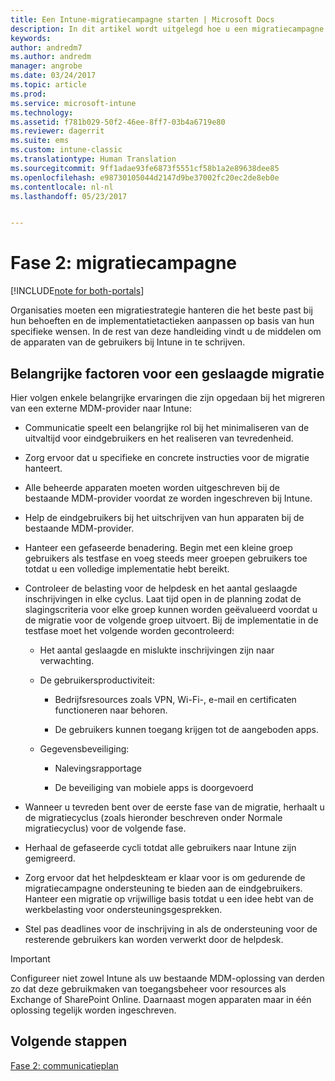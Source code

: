 ```yaml
---
title: Een Intune-migratiecampagne starten | Microsoft Docs
description: In dit artikel wordt uitgelegd hoe u een migratiecampagne start.
keywords: 
author: andredm7
ms.author: andredm
manager: angrobe
ms.date: 03/24/2017
ms.topic: article
ms.prod: 
ms.service: microsoft-intune
ms.technology: 
ms.assetid: f781b029-50f2-46ee-8ff7-03b4a6719e80
ms.reviewer: dagerrit
ms.suite: ems
ms.custom: intune-classic
ms.translationtype: Human Translation
ms.sourcegitcommit: 9ff1adae93fe6873f5551cf58b1a2e89638dee85
ms.openlocfilehash: e98730105044d2147d9be37002fc20ec2de8eb0e
ms.contentlocale: nl-nl
ms.lasthandoff: 05/23/2017


---
```


# <a name="phase-2-migration-campaign"></a>Fase 2: migratiecampagne

[!INCLUDE[note for both-portals](../includes/note-for-both-portals.md)]

Organisaties moeten een migratiestrategie hanteren die het beste past bij hun behoeften en de implementatietactieken aanpassen op basis van hun specifieke wensen. In de rest van deze handleiding vindt u de middelen om de apparaten van de gebruikers bij Intune in te schrijven.

## <a name="keys-to-a-successful-migration"></a>Belangrijke factoren voor een geslaagde migratie

Hier volgen enkele belangrijke ervaringen die zijn opgedaan bij het migreren van een externe MDM-provider naar Intune:

-   Communicatie speelt een belangrijke rol bij het minimaliseren van de uitvaltijd voor eindgebruikers en het realiseren van tevredenheid.

-   Zorg ervoor dat u specifieke en concrete instructies voor de migratie hanteert.

-   Alle beheerde apparaten moeten worden uitgeschreven bij de bestaande MDM-provider voordat ze worden ingeschreven bij Intune.

-   Help de eindgebruikers bij het uitschrijven van hun apparaten bij de bestaande MDM-provider.

-   Hanteer een gefaseerde benadering. Begin met een kleine groep gebruikers als testfase en voeg steeds meer groepen gebruikers toe totdat u een volledige implementatie hebt bereikt.

-   Controleer de belasting voor de helpdesk en het aantal geslaagde inschrijvingen in elke cyclus. Laat tijd open in de planning zodat de slagingscriteria voor elke groep kunnen worden geëvalueerd voordat u de migratie voor de volgende groep uitvoert. Bij de implementatie in de testfase moet het volgende worden gecontroleerd:

    -   Het aantal geslaagde en mislukte inschrijvingen zijn naar verwachting.

    -   De gebruikersproductiviteit:

        -   Bedrijfsresources zoals VPN, Wi-Fi-, e-mail en certificaten functioneren naar behoren.

        -   De gebruikers kunnen toegang krijgen tot de aangeboden apps.

    -   Gegevensbeveiliging:

        -   Nalevingsrapportage

        -   De beveiliging van mobiele apps is doorgevoerd

-   Wanneer u tevreden bent over de eerste fase van de migratie, herhaalt u de migratiecyclus (zoals hieronder beschreven onder Normale migratiecyclus) voor de volgende fase.

-   Herhaal de gefaseerde cycli totdat alle gebruikers naar Intune zijn gemigreerd.

-   Zorg ervoor dat het helpdeskteam er klaar voor is om gedurende de migratiecampagne ondersteuning te bieden aan de eindgebruikers. Hanteer een migratie op vrijwillige basis totdat u een idee hebt van de werkbelasting voor ondersteuningsgesprekken.

-   Stel pas deadlines voor de inschrijving in als de ondersteuning voor de resterende gebruikers kan worden verwerkt door de helpdesk.

> [!IMPORTANT] 
> Configureer niet zowel Intune als uw bestaande MDM-oplossing van derden zo dat deze gebruikmaken van toegangsbeheer voor resources als Exchange of SharePoint Online. Daarnaast mogen apparaten maar in één oplossing tegelijk worden ingeschreven.

## <a name="next-steps"></a>Volgende stappen

[Fase 2: communicatieplan](/intune-classic/plan-design/migration-phase2-communication-plan)

